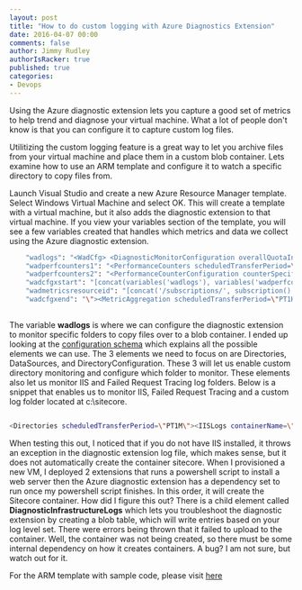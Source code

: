```yaml
---
layout: post
title: "How to do custom logging with Azure Diagnostics Extension"
date: 2016-04-07 00:00
comments: false
author: Jimmy Rudley
authorIsRacker: true
published: true
categories:
- Devops
---
```


Using the Azure diagnostic extension lets you capture a good set of metrics to help trend and diagnose your virtual machine. What a lot of people don't know is that you can configure it to capture custom log files.

<!-- more -->

Utilitizing the custom logging feature is a great way to let you archive files from your virtual machine and place them in a custom blob container. Lets examine how to use an ARM template and configure it to watch a specific directory to copy files from.

Launch Visual Studio and create a new Azure Resource Manager template. Select Windows Virtual Machine and select OK. This will create a template with a virtual machine, but it also adds the diagnostic extension to that virtual machine. If you view your variables section of the template, you will see a few variables created that handles which metrics and data we collect using the Azure diagnostic extension.

```sh
    "wadlogs": "<WadCfg> <DiagnosticMonitorConfiguration overallQuotaInMB=\"4096\" xmlns=\"http://schemas.microsoft.com/ServiceHosting/2010/10/DiagnosticsConfiguration\"> <DiagnosticInfrastructureLogs scheduledTransferLogLevelFilter=\"Error\"/> <WindowsEventLog scheduledTransferPeriod=\"PT1M\" > <DataSource name=\"Application!*[System[(Level = 1 or Level = 2)]]\" /> <DataSource name=\"Security!*[System[(Level = 1 or Level = 2)]]\" /> <DataSource name=\"System!*[System[(Level = 1 or Level = 2)]]\" /></WindowsEventLog>",
    "wadperfcounters1": "<PerformanceCounters scheduledTransferPeriod=\"PT1M\"><PerformanceCounterConfiguration counterSpecifier=\"\\Processor(_Total)\\% Processor Time\" sampleRate=\"PT15S\" unit=\"Percent\"><annotation displayName=\"CPU utilization\" locale=\"en-us\"/></PerformanceCounterConfiguration><PerformanceCounterConfiguration counterSpecifier=\"\\Processor(_Total)\\% Privileged Time\" sampleRate=\"PT15S\" unit=\"Percent\"><annotation displayName=\"CPU privileged time\" locale=\"en-us\"/></PerformanceCounterConfiguration><PerformanceCounterConfiguration counterSpecifier=\"\\Processor(_Total)\\% User Time\" sampleRate=\"PT15S\" unit=\"Percent\"><annotation displayName=\"CPU user time\" locale=\"en-us\"/></PerformanceCounterConfiguration><PerformanceCounterConfiguration counterSpecifier=\"\\Processor Information(_Total)\\Processor Frequency\" sampleRate=\"PT15S\" unit=\"Count\"><annotation displayName=\"CPU frequency\" locale=\"en-us\"/></PerformanceCounterConfiguration><PerformanceCounterConfiguration counterSpecifier=\"\\System\\Processes\" sampleRate=\"PT15S\" unit=\"Count\"><annotation displayName=\"Processes\" locale=\"en-us\"/></PerformanceCounterConfiguration><PerformanceCounterConfiguration counterSpecifier=\"\\Process(_Total)\\Thread Count\" sampleRate=\"PT15S\" unit=\"Count\"><annotation displayName=\"Threads\" locale=\"en-us\"/></PerformanceCounterConfiguration><PerformanceCounterConfiguration counterSpecifier=\"\\Process(_Total)\\Handle Count\" sampleRate=\"PT15S\" unit=\"Count\"><annotation displayName=\"Handles\" locale=\"en-us\"/></PerformanceCounterConfiguration><PerformanceCounterConfiguration counterSpecifier=\"\\Memory\\% Committed Bytes In Use\" sampleRate=\"PT15S\" unit=\"Percent\"><annotation displayName=\"Memory usage\" locale=\"en-us\"/></PerformanceCounterConfiguration><PerformanceCounterConfiguration counterSpecifier=\"\\Memory\\Available Bytes\" sampleRate=\"PT15S\" unit=\"Bytes\"><annotation displayName=\"Memory available\" locale=\"en-us\"/></PerformanceCounterConfiguration><PerformanceCounterConfiguration counterSpecifier=\"\\Memory\\Committed Bytes\" sampleRate=\"PT15S\" unit=\"Bytes\"><annotation displayName=\"Memory committed\" locale=\"en-us\"/></PerformanceCounterConfiguration><PerformanceCounterConfiguration counterSpecifier=\"\\Memory\\Commit Limit\" sampleRate=\"PT15S\" unit=\"Bytes\"><annotation displayName=\"Memory commit limit\" locale=\"en-us\"/></PerformanceCounterConfiguration><PerformanceCounterConfiguration counterSpecifier=\"\\PhysicalDisk(_Total)\\% Disk Time\" sampleRate=\"PT15S\" unit=\"Percent\"><annotation displayName=\"Disk active time\" locale=\"en-us\"/></PerformanceCounterConfiguration>",
    "wadperfcounters2": "<PerformanceCounterConfiguration counterSpecifier=\"\\PhysicalDisk(_Total)\\% Disk Read Time\" sampleRate=\"PT15S\" unit=\"Percent\"><annotation displayName=\"Disk active read time\" locale=\"en-us\"/></PerformanceCounterConfiguration><PerformanceCounterConfiguration counterSpecifier=\"\\PhysicalDisk(_Total)\\% Disk Write Time\" sampleRate=\"PT15S\" unit=\"Percent\"><annotation displayName=\"Disk active write time\" locale=\"en-us\"/></PerformanceCounterConfiguration><PerformanceCounterConfiguration counterSpecifier=\"\\PhysicalDisk(_Total)\\Disk Transfers/sec\" sampleRate=\"PT15S\" unit=\"CountPerSecond\"><annotation displayName=\"Disk operations\" locale=\"en-us\"/></PerformanceCounterConfiguration><PerformanceCounterConfiguration counterSpecifier=\"\\PhysicalDisk(_Total)\\Disk Reads/sec\" sampleRate=\"PT15S\" unit=\"CountPerSecond\"><annotation displayName=\"Disk read operations\" locale=\"en-us\"/></PerformanceCounterConfiguration><PerformanceCounterConfiguration counterSpecifier=\"\\PhysicalDisk(_Total)\\Disk Writes/sec\" sampleRate=\"PT15S\" unit=\"CountPerSecond\"><annotation displayName=\"Disk write operations\" locale=\"en-us\"/></PerformanceCounterConfiguration><PerformanceCounterConfiguration counterSpecifier=\"\\PhysicalDisk(_Total)\\Disk Bytes/sec\" sampleRate=\"PT15S\" unit=\"BytesPerSecond\"><annotation displayName=\"Disk speed\" locale=\"en-us\"/></PerformanceCounterConfiguration><PerformanceCounterConfiguration counterSpecifier=\"\\PhysicalDisk(_Total)\\Disk Read Bytes/sec\" sampleRate=\"PT15S\" unit=\"BytesPerSecond\"><annotation displayName=\"Disk read speed\" locale=\"en-us\"/></PerformanceCounterConfiguration><PerformanceCounterConfiguration counterSpecifier=\"\\PhysicalDisk(_Total)\\Disk Write Bytes/sec\" sampleRate=\"PT15S\" unit=\"BytesPerSecond\"><annotation displayName=\"Disk write speed\" locale=\"en-us\"/></PerformanceCounterConfiguration><PerformanceCounterConfiguration counterSpecifier=\"\\LogicalDisk(_Total)\\% Free Space\" sampleRate=\"PT15S\" unit=\"Percent\"><annotation displayName=\"Disk free space (percentage)\" locale=\"en-us\"/></PerformanceCounterConfiguration></PerformanceCounters>",
    "wadcfgxstart": "[concat(variables('wadlogs'), variables('wadperfcounters1'), variables('wadperfcounters2'), '<Metrics resourceId=\"')]",
    "wadmetricsresourceid": "[concat('/subscriptions/', subscription().subscriptionId, '/resourceGroups/', variables('diagnosticsStorageAccountResourceGroup'), '/providers/', 'Microsoft.Compute/virtualMachines/', variables('vmName'))]",
    "wadcfgxend": "\"><MetricAggregation scheduledTransferPeriod=\"PT1H\"/><MetricAggregation scheduledTransferPeriod=\"PT1M\"/></Metrics></DiagnosticMonitorConfiguration></WadCfg>"
  
```

The variable **wadlogs** is where we can configure the diagnostic extension to monitor specific folders to copy files over to a blob container. I ended up looking at the [configuration schema](https://msdn.microsoft.com/en-us/library/azure/mt634522.aspx) which explains all the possible elements we can use. The 3 elements we need to focus on are Directories, DataSources, and DirectoryConfiguration. These 3 will let us enable custom directory monitoring and configure which folder to monitor. These elements also let us monitor IIS and Failed Request Tracing log folders. Below is a snippet that enables us to monitor IIS, Failed Request Tracing and a custom log folder located at c:\sitecore.

```sh

<Directories scheduledTransferPeriod=\"PT1M\"><IISLogs containerName=\"iislogs\" /><FailedRequestLogs containerName=\"iisfailed\" /><DataSources><DirectoryConfiguration containerName=\"sitecore\"><Absolute path=\"c:\\sitecore\" expandEnvironment=\"false\" /></DirectoryConfiguration></DataSources></Directories>

```

When testing this out, I noticed that if you do not have IIS installed, it throws an exception in the diagnostic extension log file, which makes sense, but it does not automatically create the container sitecore. When I provisioned a new VM, I deployed 2 extensions that runs a powershell script to install a web server then the Azure diagnostic extension has a dependency set to run once my powershell script finishes. In this order, it will create the Sitecore container. How did I figure this out? There is a child element called **DiagnosticInfrastructureLogs** which lets you troubleshoot the diagnostic extension by creating a blob table, which will write entries based on your log level set.  There were errors being thrown that it failed to upload to the container. Well, the container was not being created, so there must be some internal dependency on how it creates containers. A bug? I am not sure, but watch out for it.

For the ARM template with sample code, please visit [here](https://github.com/jrudley/customLoggingAzureDiag)

